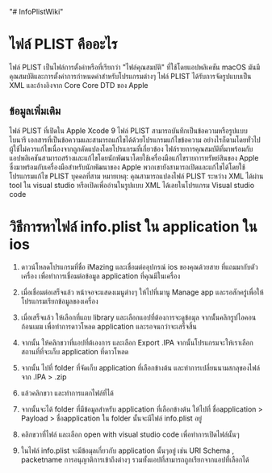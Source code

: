 "# InfoPlistWiki" 

# ไฟล์ PLIST คืออะไร

ไฟล์ PLIST เป็นไฟล์การตั้งค่าหรือที่เรียกว่า "ไฟล์คุณสมบัติ" ที่ใช้โดยแอปพลิเคชัน macOS มันมีคุณสมบัติและการตั้งค่าการกำหนดค่าสำหรับโปรแกรมต่างๆ  ไฟล์ PLIST ได้รับการจัดรูปแบบเป็น XML และอ้างอิงจาก Core Core DTD ของ Apple

## ข้อมูลเพิ่มเติม

ไฟล์ PLIST ที่เปิดใน Apple Xcode 9
ไฟล์ PLIST สามารถบันทึกเป็นข้อความหรือรูปแบบไบนารี เอกสารที่เป็นข้อความและสามารถแก้ไขได้ด้วยโปรแกรมแก้ไขข้อความ อย่างไรก็ตามโดยทั่วไปผู้ใช้ไม่ควรแก้ไขเนื่องจากถูกดัดแปลงโดยโปรแกรมที่เกี่ยวข้อง
ไฟล์รายการคุณสมบัติที่มาพร้อมกับแอปพลิเคชันสามารถสร้างและแก้ไขโดยนักพัฒนาโดยใช้เครื่องมือแก้ไขรายการทรัพย์สินของ Apple ซึ่งมาพร้อมกับเครื่องมือสำหรับนักพัฒนาของ Apple พวกเขายังสามารถเปิดและแก้ไขได้โดยใช้โปรแกรมแก้ไข PLIST บุคคลที่สาม
หมายเหตุ: คุณสามารถแปลงไฟล์ PLIST ระหว่าง XML ได้ผ่าน tool ใน visual studio หรือเปิดเพื่ออ่านในรูปแบบ XML ได้เลยในโปรแกรม Visual studio code

# วิธีการหาไฟล์ info.plist ใน application ใน ios

1. ดาวน์โหลดโปรแกรมที่ชื่อ  iMazing  และเชื่อมต่ออุปกรณ์ ios ของคุณด้วยสาย ที่แถมมากับตัวเครื่อง เพื่อทำการเชื่อมต่อข้อมูล application ที่คุณมีในเครื่อง

2. เมื่อเชื่อมต่อเสร็จแล้ว หน้าจอจะแสดงเมนูต่างๆ ให้ไปที่เมานู Manage app และรอสักครู่เพื่อให้โปรแกรมเรียกข้อมูลของเครื่อง

3. เมื่อเสร็จแล้ว ให้เลือกที่แถบ library และเลือกแอปที่ต้องการจะดูข้อมุล จากนั้่นคลิกรูปไอคอนก้อนเมฆ เพื่อทำการดาวโหลด application และรอจนกว่าจะเสร็จสิ้น

4. จากนั้น ให้คลิกขวาที่แอปที่ต้เองการ และเลือก Export .IPA จากนั้นโปรแกรมจะให้เราเลือกสถานที่ที่จะเก็บ application ที่ดาวโหลด

5. จากนั้น ไปที่ folder ที่จัดเก็บ application ที่เลือกข้างต้น และทำการเปลี่ยนนามสกลุของไฟล์จาก .IPA > .zip

6. แล้วคลิกขวา และทำการแตกไฟล์ที่ได้

7. จากนั้นจะได้ folder ที่มีข้อมูลสำหรับ application ที่เลือกข้างต้น ให้ไปที่ ชื่อapplication > Payload > ชื่อapplication ใน folder นั้นจะมีไฟล์ info.plist อยู่

8. คลิกขวาที่ไฟล์ และเลือก open with visual studio code เพื่อทำการเปิดไฟล์นั้นๆ

9. ในไฟล์ info.plist จะมีข้อมุลเกี่ยวกับ application นั้นๆอยู่ เช่น URI Schema , packetname การอนุญาติการเข้าถึงต่างๆ รวมทั้งแอปที่สามารถถูกเรียกจากแอปที่เลือกได้
